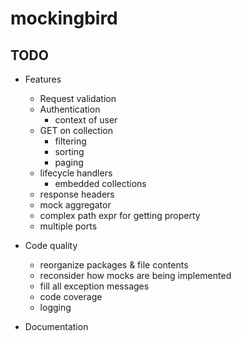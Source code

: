 # mockingbird

## TODO

* Features
  * Request validation
  * Authentication
    * context of user
  * GET on collection
    * filtering
    * sorting
    * paging
  * lifecycle handlers
    * embedded collections
  * response headers
  * mock aggregator
  * complex path expr for getting property
  * multiple ports
  
* Code quality
  * reorganize packages & file contents
  * reconsider how mocks are being implemented
  * fill all exception messages
  * code coverage
  * logging

* Documentation
